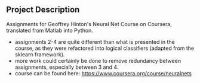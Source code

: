 ## Project Description

Assignments for Geoffrey Hinton's Neural Net Course on Coursera, translated from Matlab into Python.

* assignments 2-4 are quite different than what is presented in the course, as they were refactored into logical
classifiers (adapted from the sklearn framework).
* more work could certainly be done to remove redundancy between assignments, especially between 3 and 4.
* course can be found here: https://www.coursera.org/course/neuralnets